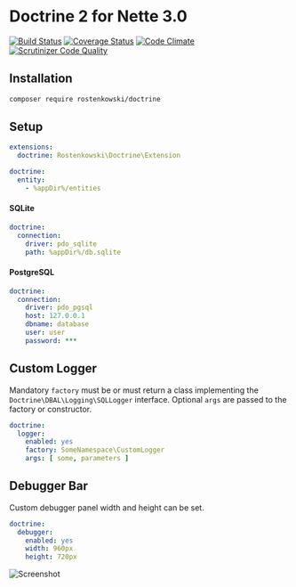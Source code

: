 # Doctrine 2 for Nette 3.0

[![Build Status](https://travis-ci.org/rostenkowski/doctrine.svg?branch=master)](https://travis-ci.org/rostenkowski/doctrine)
[![Coverage Status](https://coveralls.io/repos/github/rostenkowski/doctrine/badge.svg)](https://coveralls.io/github/rostenkowski/doctrine)
[![Code Climate](https://codeclimate.com/github/rostenkowski/doctrine/badges/gpa.svg)](https://codeclimate.com/github/rostenkowski/doctrine)
[![Scrutinizer Code Quality](https://scrutinizer-ci.com/g/rostenkowski/doctrine/badges/quality-score.png?b=master)](https://scrutinizer-ci.com/g/rostenkowski/doctrine/?branch=master)


## Installation

```bash
composer require rostenkowski/doctrine
```
## Setup

```yaml
extensions: 
  doctrine: Rostenkowski\Doctrine\Extension

doctrine:
  entity: 
    - %appDir%/entities 
```
#### SQLite   
```yaml
doctrine:
  connection:
    driver: pdo_sqlite 
    path: %appDir%/db.sqlite 
```

#### PostgreSQL 
```yaml
doctrine:
  connection:
    driver: pdo_pgsql
    host: 127.0.0.1  
    dbname: database
    user: user
    password: ***
```

## Custom Logger 

Mandatory `factory` must be or must return a class implementing the `Doctrine\DBAL\Logging\SQLLogger` interface. 
Optional `args` are passed to the factory or constructor.

```yaml
doctrine:
  logger:
    enabled: yes
    factory: SomeNamespace\CustomLogger 
    args: [ some, parameters ]        
```
## Debugger Bar

Custom debugger panel width and height can be set.  

```yaml
doctrine:
  debugger:
    enabled: yes
    width: 960px
    height: 720px
```

![Screenshot](https://cdn.pbrd.co/images/GNMxfwu.png)
